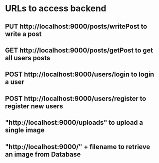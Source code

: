 # URLs to access backend

## PUT http://localhost:9000/posts/writePost to write a post

## GET http://localhost:9000/posts/getPost to get all users posts

## POST http://localhost:9000/users/login to login a user 

## POST http://localhost:9000/users/register to register new users

## "http://localhost:9000/uploads" to upload a single image

## "http://localhost:9000/" + filename to retrieve an image from Database